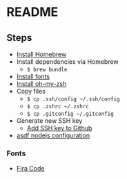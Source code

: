 # README

## Steps

- [Install Homebrew](https://docs.brew.sh/Installation)
- Install dependencies via Homebrew
  - `$ brew bundle`
- [Install fonts](#fonts)
- [Install oh-my-zsh](https://github.com/ohmyzsh/ohmyzsh#via-curl)
- Copy files
  - `$ cp .ssh/config ~/.ssh/config`
  - `$ cp .zshrc ~/.zshrc`
  - `$ cp .gitconfig ~/.gitconfig`
- Generate new SSH key
  - [Add SSH key to Github](https://help.github.com/en/github/authenticating-to-github/connecting-to-github-with-ssh)
- [asdf nodejs configuration](https://github.com/asdf-vm/asdf-nodejs#install)

### Fonts

- [Fira Code](https://github.com/tonsky/FiraCode)
